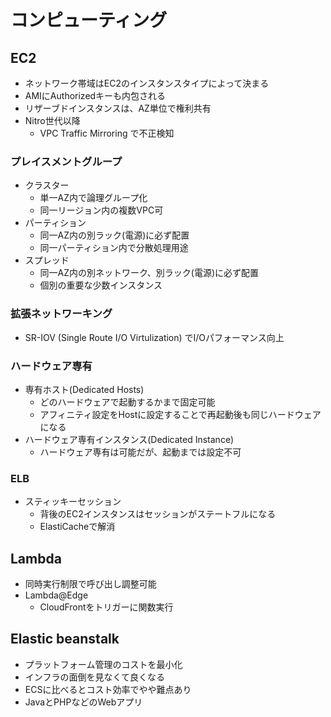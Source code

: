 # コンピューティング

## EC2

- ネットワーク帯域はEC2のインスタンスタイプによって決まる
- AMIにAuthorizedキーも内包される
- リザーブドインスタンスは、AZ単位で権利共有
- Nitro世代以降
  - VPC Traffic Mirroring で不正検知

### プレイスメントグループ

- クラスター
  - 単一AZ内で論理グループ化
  - 同一リージョン内の複数VPC可
- パーティション
  - 同一AZ内の別ラック(電源)に必ず配置
  - 同一パーティション内で分散処理用途
- スプレッド
  - 同一AZ内の別ネットワーク、別ラック(電源)に必ず配置
  - 個別の重要な少数インスタンス

### 拡張ネットワーキング

- SR-IOV (Single Route I/O Virtulization) でI/Oパフォーマンス向上

### ハードウェア専有

- 専有ホスト(Dedicated Hosts)
  - どのハードウェアで起動するかまで固定可能
  - アフィニティ設定をHostに設定することで再起動後も同じハードウェアになる
- ハードウェア専有インスタンス(Dedicated Instance)
  - ハードウェア専有は可能だが、起動までは設定不可

### ELB

- スティッキーセッション
  - 背後のEC2インスタンスはセッションがステートフルになる
  - ElastiCacheで解消

## Lambda

- 同時実行制限で呼び出し調整可能
- Lambda@Edge
  - CloudFrontをトリガーに関数実行

## Elastic beanstalk

- プラットフォーム管理のコストを最小化
- インフラの面倒を見なくて良くなる
- ECSに比べるとコスト効率でやや難点あり
- JavaとPHPなどのWebアプリ
